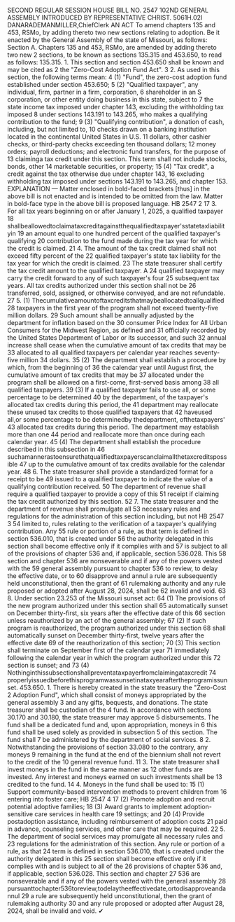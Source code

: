 SECOND REGULAR SESSION
HOUSE BILL NO. 2547
102ND GENERAL ASSEMBLY
INTRODUCED BY REPRESENTATIVE CHRIST.
5061H.02I DANARADEMANMILLER,ChiefClerk
AN ACT
To amend chapters 135 and 453, RSMo, by adding thereto two new sections relating to
adoption.
Be it enacted by the General Assembly of the state of Missouri, as follows:
Section A. Chapters 135 and 453, RSMo, are amended by adding thereto two new
2 sections, to be known as sections 135.315 and 453.650, to read as follows:
135.315. 1. This section and section 453.650 shall be known and may be cited as
2 the "Zero-Cost Adoption Fund Act".
3 2. As used in this section, the following terms mean:
4 (1) "Fund", the zero-cost adoption fund established under section 453.650;
5 (2) "Qualified taxpayer", any individual, firm, partner in a firm, corporation,
6 shareholder in an S corporation, or other entity doing business in this state, subject to
7 the state income tax imposed under chapter 143, excluding the withholding tax imposed
8 under sections 143.191 to 143.265, who makes a qualifying contribution to the fund;
9 (3) "Qualifying contribution", a donation of cash, including, but not limited to,
10 checks drawn on a banking institution located in the continental United States in U.S.
11 dollars, other cashier checks, or third-party checks exceeding ten thousand dollars;
12 money orders; payroll deductions; and electronic fund transfers, for the purpose of
13 claiminga tax credit under this section. This term shall not include stocks, bonds, other
14 marketable securities, or property;
15 (4) "Tax credit", a credit against the tax otherwise due under chapter 143,
16 excluding withholding tax imposed under sections 143.191 to 143.265, and chapter 153.
EXPLANATION — Matter enclosed in bold-faced brackets [thus] in the above bill is not enacted and is
intended to be omitted from the law. Matter in bold-face type in the above bill is proposed language.
HB 2547 2
17 3. For all tax years beginning on or after January 1, 2025, a qualified taxpayer
18 shallbeallowedtoclaimataxcreditagainstthequalifiedtaxpayer'sstatetaxliabilityin
19 an amount equal to one hundred percent of the qualified taxpayer's qualifying
20 contribution to the fund made during the tax year for which the credit is claimed.
21 4. The amount of the tax credit claimed shall not exceed fifty percent of the
22 qualified taxpayer's state tax liability for the tax year for which the credit is claimed.
23 The state treasurer shall certify the tax credit amount to the qualified taxpayer. A
24 qualified taxpayer may carry the credit forward to any of such taxpayer's four
25 subsequent tax years. All tax credits authorized under this section shall not be
26 transferred, sold, assigned, or otherwise conveyed, and are not refundable.
27 5. (1) Thecumulativeamountoftaxcreditsthatmaybeallocatedtoallqualified
28 taxpayers in the first year of the program shall not exceed twenty-five million dollars.
29 Such amount shall be annually adjusted by the department for inflation based on the
30 consumer Price Index for All Urban Consumers for the Midwest Region, as defined and
31 officially recorded by the United States Department of Labor or its successor, and such
32 annual increase shall cease when the cumulative amount of tax credits that may be
33 allocated to all qualified taxpayers per calendar year reaches seventy-five million
34 dollars.
35 (2) The department shall establish a procedure by which, from the beginning of
36 the calendar year until August first, the cumulative amount of tax credits that may be
37 allocated under the program shall be allowed on a first-come, first-served basis among
38 all qualified taxpayers.
39 (3) If a qualified taxpayer fails to use all, or some percentage to be determined
40 by the department, of the taxpayer's allocated tax credits during this period, the
41 department may reallocate these unused tax credits to those qualified taxpayers that
42 haveused all,or some percentage to be determinedby thedepartment, ofthetaxpayers'
43 allocated tax credits during this period. The department may establish more than one
44 period and reallocate more than once during each calendar year.
45 (4) The department shall establish the procedure described in this subsection in
46 suchamannerastoensurethatqualifiedtaxpayerscanclaimallthetaxcreditspossible
47 up to the cumulative amount of tax credits available for the calendar year.
48 6. The state treasurer shall provide a standardized format for a receipt to be
49 issued to a qualified taxpayer to indicate the value of a qualifying contribution received.
50 The department of revenue shall require a qualified taxpayer to provide a copy of this
51 receipt if claiming the tax credit authorized by this section.
52 7. The state treasurer and the department of revenue shall promulgate all
53 necessary rules and regulations for the administration of this section including, but not
HB 2547 3
54 limited to, rules relating to the verification of a taxpayer's qualifying contribution. Any
55 rule or portion of a rule, as that term is defined in section 536.010, that is created under
56 the authority delegated in this section shall become effective only if it complies with and
57 is subject to all of the provisions of chapter 536 and, if applicable, section 536.028. This
58 section and chapter 536 are nonseverable and if any of the powers vested with the
59 general assembly pursuant to chapter 536 to review, to delay the effective date, or to
60 disapprove and annul a rule are subsequently held unconstitutional, then the grant of
61 rulemaking authority and any rule proposed or adopted after August 28, 2024, shall be
62 invalid and void.
63 8. Under section 23.253 of the Missouri sunset act:
64 (1) The provisions of the new program authorized under this section shall
65 automatically sunset on December thirty-first, six years after the effective date of this
66 section unless reauthorized by an act of the general assembly;
67 (2) If such program is reauthorized, the program authorized under this section
68 shall automatically sunset on December thirty-first, twelve years after the effective date
69 of the reauthorization of this section;
70 (3) This section shall terminate on September first of the calendar year
71 immediately following the calendar year in which the program authorized under this
72 section is sunset; and
73 (4) Nothinginthissubsectionshallpreventataxpayerfromclaimingataxcredit
74 properlyissuedbeforethisprogramwassunsetinataxyearaftertheprogramissunset.
453.650. 1. There is hereby created in the state treasury the "Zero-Cost
2 Adoption Fund", which shall consist of moneys appropriated by the general assembly
3 and any gifts, bequests, and donations. The state treasurer shall be custodian of the
4 fund. In accordance with sections 30.170 and 30.180, the state treasurer may approve
5 disbursements. The fund shall be a dedicated fund and, upon appropriation, moneys in
6 this fund shall be used solely as provided in subsection 5 of this section. The fund shall
7 be administered by the department of social services.
8 2. Notwithstanding the provisions of section 33.080 to the contrary, any moneys
9 remaining in the fund at the end of the biennium shall not revert to the credit of the
10 general revenue fund.
11 3. The state treasurer shall invest moneys in the fund in the same manner as
12 other funds are invested. Any interest and moneys earned on such investments shall be
13 credited to the fund.
14 4. Moneys in the fund shall be used to:
15 (1) Support community-based intervention methods to prevent children from
16 entering into foster care;
HB 2547 4
17 (2) Promote adoption and recruit potential adoptive families;
18 (3) Award grants to implement adoption-sensitive care services in health care
19 settings; and
20 (4) Provide postadoption assistance, including reimbursement of adoption costs
21 paid in advance, counseling services, and other care that may be required.
22 5. The department of social services may promulgate all necessary rules and
23 regulations for the administration of this section. Any rule or portion of a rule, as that
24 term is defined in section 536.010, that is created under the authority delegated in this
25 section shall become effective only if it complies with and is subject to all of the
26 provisions of chapter 536 and, if applicable, section 536.028. This section and chapter
27 536 are nonseverable and if any of the powers vested with the general assembly
28 pursuanttochapter536toreview,todelaytheeffectivedate,ortodisapproveandannul
29 a rule are subsequently held unconstitutional, then the grant of rulemaking authority
30 and any rule proposed or adopted after August 28, 2024, shall be invalid and void.
✔